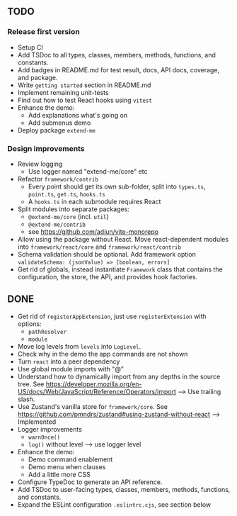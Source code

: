 ## TODO

### Release first version

* Setup CI
* Add TSDoc to all types, classes, members, methods,
  functions, and constants.
* Add badges in README.md for test result, docs, API docs, coverage,
  and package.
* Write `getting started` section in README.md
* Implement remaining unit-tests
* Find out how to test React hooks using `vitest`
* Enhance the demo:
  - Add explanations what's going on
  - Add submenus demo
* Deploy package `extend-me`

### Design improvements

* Review logging
  * Use logger named "extend-me/core" etc
* Refactor `framework/contrib`
  * Every point should get its own sub-folder, split into
  `types.ts`, `point.ts`, `get.ts`, `hooks.ts`
  * A `hooks.ts` in each submodule requires React
* Split modules into separate packages:
  * `@extend-me/core` (incl. `util`)
  * `@extend-me/contrib`
  * see https://github.com/adiun/vite-monorepo
* Allow using the package without React.
  Move react-dependent modules into `framework/react/core`
  and `framework/react/contrib`
* Schema validation should be optional.
  Add framework option `validateSchema: (jsonValue) => [boolean, errors]`
* Get rid of globals, instead instantiate `Framework` class that
  contains the configuration, the store, the API, and provides hook factories.


## DONE

* Get rid of `registerAppExtension`, just use `registerExtension` with
  options:
  - `pathResolver`
  - `module`
* Move log levels from `levels` into `LogLevel`.
* Check why in the demo the app commands are not shown
* Turn `react` into a peer dependency
* Use global module imports with "@"
* Understand how to dynamically import from any
  depths in the source tree. See
  https://developer.mozilla.org/en-US/docs/Web/JavaScript/Reference/Operators/import
  --> Use trailing slash.
* Use Zustand's vanilla store for `framework/core`. See
  https://github.com/pmndrs/zustand#using-zustand-without-react
  --> Implemented
* Logger improvements
  - `warnOnce()`
  - `log()` without level --> use logger level
* Enhance the demo:
  - Demo command enablement
  - Demo menu when clauses
  - Add a little more CSS
* Configure TypeDoc to generate an API reference.
* Add TSDoc to user-facing types, classes, members, methods,
  functions, and constants.
* Expand the ESLint configuration `.eslintrc.cjs`, see section below
